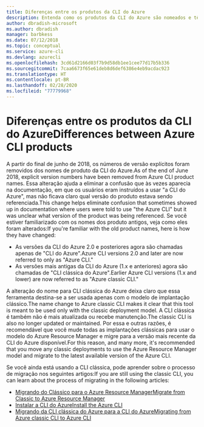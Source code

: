 ```yaml
---
title: Diferenças entre os produtos da CLI do Azure
description: Entenda como os produtos da CLI do Azure são nomeados e têm a versão controlada, e como atualizá-los.
author: dbradish-microsoft
ms.author: dbradish
manager: barbkess
ms.date: 07/12/2018
ms.topic: conceptual
ms.service: azure-cli
ms.devlang: azurecli
ms.openlocfilehash: 3cd61d2166d03f7b9d58db1ee1cee77d17b5b336
ms.sourcegitcommit: 7caa6673f65e61deb8d6def6386e4eb9acdac923
ms.translationtype: HT
ms.contentlocale: pt-BR
ms.lasthandoff: 02/28/2020
ms.locfileid: "77779968"
---
```

# <a name="differences-between-azure-cli-products"></a><span data-ttu-id="1cd56-103">Diferenças entre os produtos da CLI do Azure</span><span class="sxs-lookup"><span data-stu-id="1cd56-103">Differences between Azure CLI products</span></span>

<span data-ttu-id="1cd56-104">A partir do final de junho de 2018, os números de versão explícitos foram removidos dos nomes de produto da CLI do Azure.</span><span class="sxs-lookup"><span data-stu-id="1cd56-104">As of the end of June 2018, explicit version numbers have been removed from Azure CLI product names.</span></span> <span data-ttu-id="1cd56-105">Essa alteração ajuda a eliminar a confusão que às vezes aparecia na documentação, em que os usuários eram instruídos a usar "a CLI do Azure", mas não ficava claro qual versão do produto estava sendo referenciada.</span><span class="sxs-lookup"><span data-stu-id="1cd56-105">This change helps eliminate confusion that sometimes showed up in documentation where users were told to use "the Azure CLI" but it was unclear what version of the product was being referenced.</span></span> <span data-ttu-id="1cd56-106">Se você estiver familiarizado com os nomes dos produto antigos, veja como eles foram alterados:</span><span class="sxs-lookup"><span data-stu-id="1cd56-106">If you're familiar with the old product names, here is how they have changed:</span></span>

* <span data-ttu-id="1cd56-107">As versões da CLI do Azure 2.0 e posteriores agora são chamadas apenas de "CLI do Azure".</span><span class="sxs-lookup"><span data-stu-id="1cd56-107">Azure CLI versions 2.0 and later are now referred to only as "Azure CLI."</span></span>
* <span data-ttu-id="1cd56-108">As versões mais antigas da CLI do Azure (1.x e anteriores) agora são chamadas de "CLI clássica do Azure".</span><span class="sxs-lookup"><span data-stu-id="1cd56-108">Earlier Azure CLI versions (1.x and lower) are now referred to as "Azure classic CLI."</span></span>

<span data-ttu-id="1cd56-109">A alteração do nome para CLI clássica do Azure deixa claro que essa ferramenta destina-se a ser usada apenas com o modelo de implantação clássico.</span><span class="sxs-lookup"><span data-stu-id="1cd56-109">The name change to Azure classic CLI makes it clear that this tool is meant to be used only with the classic deployment model.</span></span> <span data-ttu-id="1cd56-110">A CLI clássica é também não é mais atualizada ou recebe manutenção.</span><span class="sxs-lookup"><span data-stu-id="1cd56-110">The classic CLI is also no longer updated or maintained.</span></span> <span data-ttu-id="1cd56-111">Por essa e outras razões, é recomendável que você mude todas as implantações clássicas para usar o modelo do Azure Resource Manager e migre para a versão mais recente da CLI do Azure disponível.</span><span class="sxs-lookup"><span data-stu-id="1cd56-111">For this reason, and many more, it's recommended that you move any classic deployments to use the Azure Resource Manager model and migrate to the latest available version of the Azure CLI.</span></span>

<span data-ttu-id="1cd56-112">Se você ainda está usando a CLI clássica, pode aprender sobre o processo de migração nos seguintes artigos:</span><span class="sxs-lookup"><span data-stu-id="1cd56-112">If you are still using the classic CLI, you can learn about the process of migrating in the following articles:</span></span>

* [<span data-ttu-id="1cd56-113">Migrando do Clássico para o Azure Resource Manager</span><span class="sxs-lookup"><span data-stu-id="1cd56-113">Migrate from Classic to Azure Resource Manager</span></span>](/azure/virtual-machines/linux/migration-classic-resource-manager-overview)
* [<span data-ttu-id="1cd56-114">Instalar a CLI do Azure</span><span class="sxs-lookup"><span data-stu-id="1cd56-114">Install the Azure CLI</span></span>](install-azure-cli.md)
* [<span data-ttu-id="1cd56-115">Migrando da CLI clássica do Azure para a CLI do Azure</span><span class="sxs-lookup"><span data-stu-id="1cd56-115">Migrating from Azure classic CLI to Azure CLI</span></span>](https://github.com/Azure/azure-cli/blob/dev/doc/classic_cli_migration.md)
